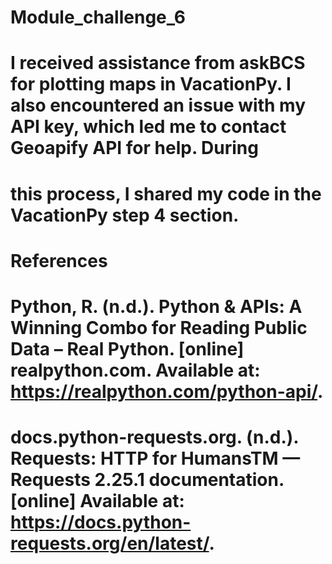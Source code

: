 # Module_challenge_6


# I received assistance from askBCS for plotting maps in VacationPy. I also encountered an issue with my API key, which led me to contact Geoapify API for help. During 
# this process, I shared my code in the VacationPy step 4 section.

# References
# Python, R. (n.d.). Python & APIs: A Winning Combo for Reading Public Data – Real Python. [online] realpython.com. Available at: https://realpython.com/python-api/.
# docs.python-requests.org. (n.d.). Requests: HTTP for HumansTM — Requests 2.25.1 documentation. [online] Available at: https://docs.python-requests.org/en/latest/.
